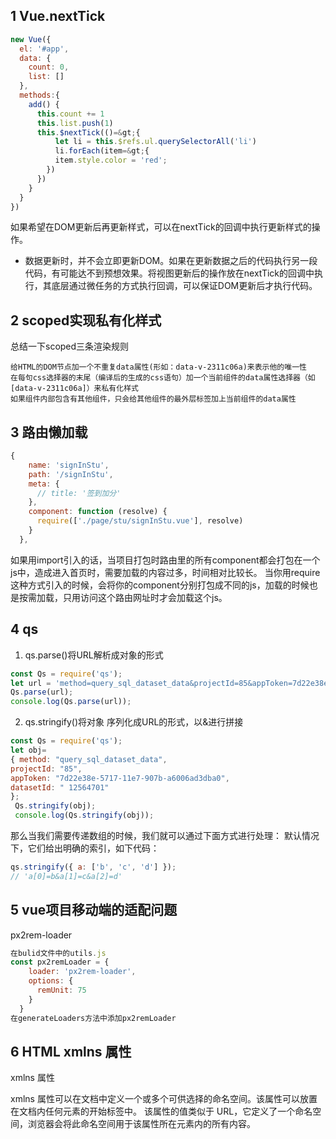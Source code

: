 ## 1 Vue.nextTick
```js
new Vue({
  el: '#app',
  data: {
    count: 0,
    list: []
  },
  methods:{
    add() {
      this.count += 1
      this.list.push(1)
      this.$nextTick(()=&gt;{
          let li = this.$refs.ul.querySelectorAll('li')
          li.forEach(item=&gt;{
          item.style.color = 'red';
        })
      })
    }
  }
})
```
如果希望在DOM更新后再更新样式，可以在nextTick的回调中执行更新样式的操作。
* 数据更新时，并不会立即更新DOM。如果在更新数据之后的代码执行另一段代码，有可能达不到预想效果。将视图更新后的操作放在nextTick的回调中执行，其底层通过微任务的方式执行回调，可以保证DOM更新后才执行代码。

## 2 scoped实现私有化样式
总结一下scoped三条渲染规则

    给HTML的DOM节点加一个不重复data属性(形如：data-v-2311c06a)来表示他的唯一性
    在每句css选择器的末尾（编译后的生成的css语句）加一个当前组件的data属性选择器（如[data-v-2311c06a]）来私有化样式
    如果组件内部包含有其他组件，只会给其他组件的最外层标签加上当前组件的data属性

## 3 路由懒加载
```js
{
    name: 'signInStu',
    path: '/signInStu',
    meta: {
      // title: '签到加分'
    },
    component: function (resolve) {
      require(['./page/stu/signInStu.vue'], resolve)
    }
  },
  ```

  如果用import引入的话，当项目打包时路由里的所有component都会打包在一个js中，造成进入首页时，需要加载的内容过多，时间相对比较长。
当你用require这种方式引入的时候，会将你的component分别打包成不同的js，加载的时候也是按需加载，只用访问这个路由网址时才会加载这个js。

## 4 qs
1. qs.parse()将URL解析成对象的形式
```js
const Qs = require('qs'); 
let url = 'method=query_sql_dataset_data&projectId=85&appToken=7d22e38e-5717-11e7-907b-a6006ad3dba0'; 
Qs.parse(url); 
console.log(Qs.parse(url));
```

2. qs.stringify()将对象 序列化成URL的形式，以&进行拼接

```js
const Qs = require('qs'); 
let obj= 
{ method: "query_sql_dataset_data", 
projectId: "85", 
appToken: "7d22e38e-5717-11e7-907b-a6006ad3dba0", 
datasetId: " 12564701" 
};
 Qs.stringify(obj); 
 console.log(Qs.stringify(obj));

```
那么当我们需要传递数组的时候，我们就可以通过下面方式进行处理：
默认情况下，它们给出明确的索引，如下代码：
```js
qs.stringify({ a: ['b', 'c', 'd'] });
// 'a[0]=b&a[1]=c&a[2]=d'

```
## 5 vue项目移动端的适配问题
px2rem-loader
```js
在bulid文件中的utils.js
const px2remLoader = {
    loader: 'px2rem-loader',
    options: {
      remUnit: 75
    }
  }
在generateLoaders方法中添加px2remLoader

```

## 6 HTML xmlns 属性
xmlns 属性

xmlns 属性可以在文档中定义一个或多个可供选择的命名空间。该属性可以放置在文档内任何元素的开始标签中。
该属性的值类似于 URL，它定义了一个命名空间，浏览器会将此命名空间用于该属性所在元素内的所有内容。
